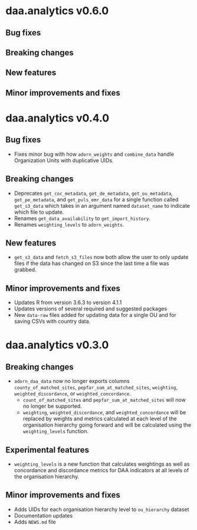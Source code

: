 # daa.analytics v0.6.0

## Bug fixes

## Breaking changes

## New features

## Minor improvements and fixes


# daa.analytics v0.4.0

## Bug fixes
* Fixes minor bug with how `adorn_weights` and `combine_data` handle
  Organization Units with duplicative UIDs.

## Breaking changes
* Deprecates `get_coc_metadata`, `get_de_metadata`, `get_ou_metadata`,
  `get_pe_metadata`, and `get_pvls_emr_data` for a single function called
  `get_s3_data` which takes in an argument named `dataset_name` to indicate
  which file to update.
* Renames `get_data_availability` to `get_import_history`.
* Renames `weighting_levels` to `adorn_weights`.
  
## New features
* `get_s3_data` and `fetch_s3_files` now both allow the user to only update
  files if the data has changed on S3 since the last time a file was grabbed.

## Minor improvements and fixes
* Updates R from version 3.6.3 to version 4.1.1
* Updates versions of several required and suggested packages
* New `data-raw` files added for updating data for a single OU and
  for saving CSVs with country data.

# daa.analytics v0.3.0

## Breaking changes
* `adorn_daa_data` now no longer exports columns `county_of_matched_sites`,
  `pepfar_sum_at_matched_sites`, `weighting`, `weighted_discordance`,
  or `weighted_concordance`.
  - `count_of_matched_sites` and `pepfar_sum_at_matched_sites` will now no
    longer be supported.
  - `weighting`, `weighted_discordance`, and `weighted_concordance` will be
    replaced by weights and metrics calculated at each level of the organisation
    hierarchy going forward and will be calculated using the `weighting_levels`
    function.

## Experimental features
* `weighting_levels` is a new function that calculates weightings as well as
  concordance and discordance metrics for DAA indicators at all levels of the
  organisation hierarchy.
  
## Minor improvements and fixes
* Adds UIDs for each organisation hierarchy level to `ou_hierarchy` dataset
* Documentation updates
* Adds `NEWS.md` file

